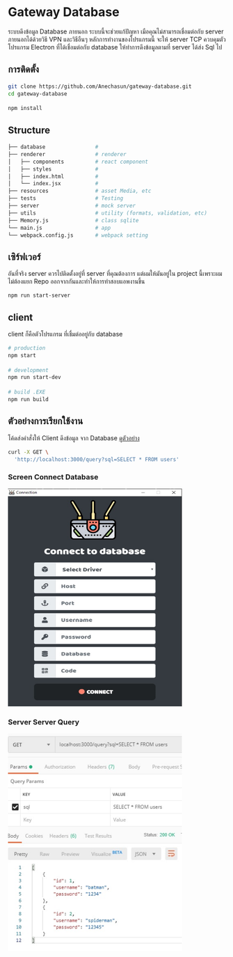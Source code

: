 # Gateway Database

ระบบดึงข้อมูล Database ภายนอก ระบบนี้จะช่วยแก้ปัญหา เมือคุณไม่สามารถเชื่อมต่อกับ server ภายนอกได้ด้วยวิธี VPN และวิธีอืนๆ หลักการทำงานของโปรแกรมนี้ จะให้ server TCP ควบคุมตัวโปรแกรม Electron ที่ได้เชื่อมต่อกับ database ให้ทำการดึงข้อมูลตามที่ server ได้ส่ง Sql ไป

## การติดตั้ง

```bash
git clone https://github.com/Anechasun/gateway-database.git
cd gateway-database

npm install
```

## Structure

```bash
├── database                #
├── renderer                # renderer
│   ├── components          # react component
│   ├── styles              #
│   ├── index.html          #
│   └── index.jsx           #
├── resources               # asset Media, etc
├── tests                   # Testing
├── server                  # mock server
├── utils                   # utility (formats, validation, etc)
├── Memory.js               # class sqlite
└── main.js                 # app
└── webpack.config.js       # webpack setting
```

## เซิร์ฟเวอร์

อันที่จริง server ควรไปติดตั้งอยู่ที่ server ที่คุณต้องการ แต่ผมให้มันอยู่ใน project นี้เพราะผมไม่ต้องแยก Repo ออกจากกันและทำให้การทำสอบแอพงานขึ้น

```bash
npm run start-server
```

## client

client ก็คือตัวโปรแกรม ที่เชื่มต่ออยู่กับ database

```bash
# production
npm start

# development
npm run start-dev

# build .EXE
npm run build
```

## ตัวอย่างการเรียกใช้งาน

โค้ดส่งคำสั่งให้ Client ดึงข้อมูล จาก Database [ดูตัวอย่าง](https://github.com/Anechasun/gateway-database/blob/master/server/index.js#L36)

```bash
curl -X GET \
  'http://localhost:3000/query?sql=SELECT * FROM users'
```

### Screen Connect Database

<img src="resources/screen-connect.png" width="400" height="500" />

### Server Server Query

<img src="resources/screen-data.jpg" width="400" height="500" />

